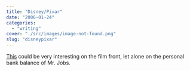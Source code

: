 ```yaml
---
title: "Disney/Pixar"
date: "2006-01-24"
categories: 
  - "writing"
cover: "./src/images/image-not-found.png"
slug: "disneypixar"
---
```


[This](http://www.businessweek.com/technology/content/jan2006/tc20060124_959402.htm?campaign_id=topStories_ssi_5) could be very interesting on the film front, let alone on the personal bank balance of Mr. Jobs.
